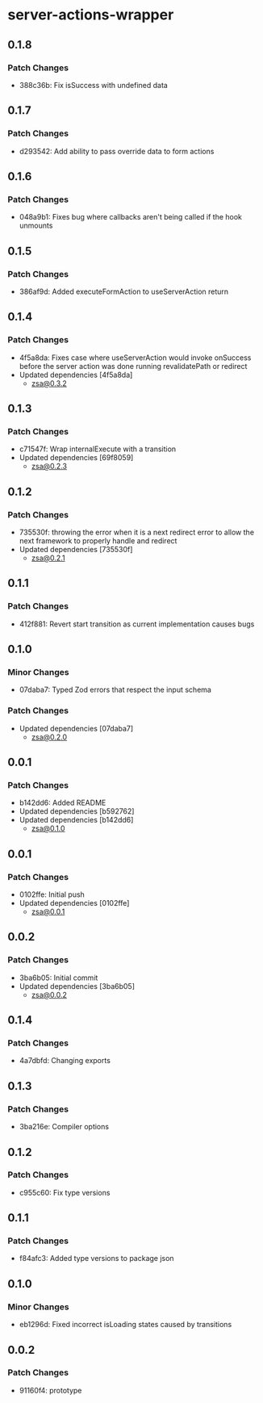 # server-actions-wrapper

## 0.1.8

### Patch Changes

- 388c36b: Fix isSuccess with undefined data

## 0.1.7

### Patch Changes

- d293542: Add ability to pass override data to form actions

## 0.1.6

### Patch Changes

- 048a9b1: Fixes bug where callbacks aren't being called if the hook unmounts

## 0.1.5

### Patch Changes

- 386af9d: Added executeFormAction to useServerAction return

## 0.1.4

### Patch Changes

- 4f5a8da: Fixes case where useServerAction would invoke onSuccess before the server action was done running revalidatePath or redirect
- Updated dependencies [4f5a8da]
  - zsa@0.3.2

## 0.1.3

### Patch Changes

- c71547f: Wrap internalExecute with a transition
- Updated dependencies [69f8059]
  - zsa@0.2.3

## 0.1.2

### Patch Changes

- 735530f: throwing the error when it is a next redirect error to allow the next framework to properly handle and redirect
- Updated dependencies [735530f]
  - zsa@0.2.1

## 0.1.1

### Patch Changes

- 412f881: Revert start transition as current implementation causes bugs

## 0.1.0

### Minor Changes

- 07daba7: Typed Zod errors that respect the input schema

### Patch Changes

- Updated dependencies [07daba7]
  - zsa@0.2.0

## 0.0.1

### Patch Changes

- b142dd6: Added README
- Updated dependencies [b592762]
- Updated dependencies [b142dd6]
  - zsa@0.1.0

## 0.0.1

### Patch Changes

- 0102ffe: Initial push
- Updated dependencies [0102ffe]
  - zsa@0.0.1

## 0.0.2

### Patch Changes

- 3ba6b05: Initial commit
- Updated dependencies [3ba6b05]
  - zsa@0.0.2

## 0.1.4

### Patch Changes

- 4a7dbfd: Changing exports

## 0.1.3

### Patch Changes

- 3ba216e: Compiler options

## 0.1.2

### Patch Changes

- c955c60: Fix type versions

## 0.1.1

### Patch Changes

- f84afc3: Added type versions to package json

## 0.1.0

### Minor Changes

- eb1296d: Fixed incorrect isLoading states caused by transitions

## 0.0.2

### Patch Changes

- 91160f4: prototype

